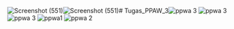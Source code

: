 ![Screenshot (551)](https://github.com/RizkaMimron/Tugas_PPAW_3/assets/95198576/1b7ecbc7-1549-4447-9f38-918190a712c4)![Screenshot (551)](https://github.com/RizkaMimron/Tugas_PPAW_3/assets/95198576/c0fdd198-4725-41da-9550-823a34db94bd)# Tugas_PPAW_3![ppwa 3](https://github.com/RizkaMimron/Tugas_PPAW_3/assets/95198576/24cf3463-69cd-4914-ad56-dbaed5afcef0)
![ppwa 3](https://github.com/RizkaMimron/Tugas_PPAW_3/assets/95198576/df4ddffd-26d2-44c5-9baa-a4bd4d8148af)
![ppwa 3](https://github.com/RizkaMimron/Tugas_PPAW_3/assets/95198576/7036c862-bae0-4649-86d8-d158775c635a)
![ppwa1](https://github.com/RizkaMimron/Tugas_PPAW_3/assets/95198576/62fcade4-ceca-4a2d-8e0f-6310ad673763)
![ppwa 2](https://github.com/RizkaMimron/Tugas_PPAW_3/assets/95198576/fefdb3e5-b15a-40e6-8a6b-12adbf038ffc)
